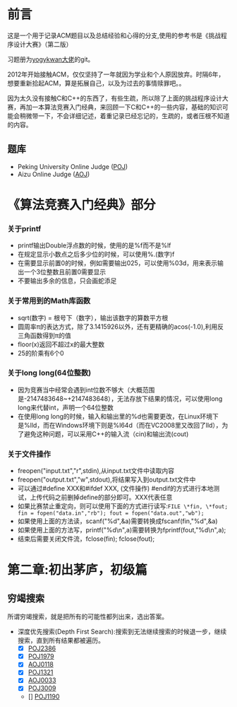 # 前言
这是一个用于记录ACM题目以及总结经验和心得的分支,使用的参考书是《挑战程序设计大赛》（第二版）

习题册为[yogykwan大佬](https://github.com/yogykwan/acm-challenge-workbook)的git。

2012年开始接触ACM，仅仅坚持了一年就因为学业和个人原因放弃。时隔6年，想要重新拾起ACM，算是拓展自己，以及为过去的事情赎罪吧。。

因为太久没有接触C和C++的东西了，有些生疏，所以除了上面的挑战程序设计大赛，再加一本算法竞赛入门经典，来回顾一下C和C++的一些内容，基础的知识可能会稍微带一下，不会详细记述，着重记录已经忘记的，生疏的，或者压根不知道的内容。

## 题库
- Peking University Online Judge ([POJ](http://poj.org/))
- Aizu Online Judge ([AOJ](http://judge.u-aizu.ac.jp/onlinejudge/index.jsp?lang=en))

# 《算法竞赛入门经典》部分
### 关于printf
- printf输出Double浮点数的时候，使用的是%f而不是%lf
- 在规定显示小数点之后多少位的时候，可以使用%.(数字)f
- 在需要显示前置0的时候，例如需要输出025，可以使用%03d，用来表示输出一个3位整数且前置0需要显示
- 不要输出多余的信息，只会画蛇添足

### 关于常用到的Math库函数
- sqrt(数字) = 根号下（数字），输出该数字的算数平方根
- 圆周率π的表达方式，除了3.1415926以外，还有更精确的acos(-1.0),利用反三角函数得到π的值
- floor(x)返回不超过x的最大整数
- 25的阶乘有6个0

### 关于long long(64位整数)
- 因为竞赛当中经常会遇到int位数不够大（大概范围是-2147483648~+2147483648），无法存放下结果的情况，可以使用long long来代替int，声明一个64位整数
- 在使用long long的时候，输入和输出里的%d也需要更改，在Linux环境下是%lld，而在Windows环境下则是%I64d（而在VC2008里又改回了lld），为了避免这种问题，可以采用C++的输入流（cin)和输出流(cout)

### 关于文件操作
- freopen("input.txt","r",stdin),从input.txt文件中读取内容
- freopen("output.txt","w",stdout),将结果写入到output.txt文件中
- 可以通过#define XXX和#ifdef XXX, (文件操作) #endif的方式进行本地测试，上传代码之前删掉define的部分即可。XXX代表任意
- 如果比赛禁止重定向，则可以使用下面的方式进行读写:`FILE \*fin, \*fout; fin = fopen("data.in","rb"); fout = fopen("data.out","wb");`
- 如果使用上面的方法读，scanf("%d",&a)需要转换成fscanf(fin,"%d",&a)
- 如果使用上面的方法写，printf("%d\\n",a)需要转换为fprintf(fout,"%d\\n",a);
- 结束后需要关闭文件流，fclose(fin); fclose(fout);

# 第二章:初出茅庐，初级篇
## 穷竭搜索
所谓穷竭搜索，就是把所有的可能性都列出来，选出答案。
- 深度优先搜索(Depth First Search):搜索到无法继续搜索的时候退一步，继续搜索，直到所有结果都被遍历。
    - [x] [POJ2386](http://poj.org/problem?id=2386)
    - [x] [POJ1979](http://poj.org/problem?id=1979)
    - [x] [AOJ0118](http://judge.u-aizu.ac.jp/onlinejudge/description.jsp?id=0118)
    - [x] [POJ1321](http://poj.org/problem?id=1321)
    - [x] [AOJ0033](http://judge.u-aizu.ac.jp/onlinejudge/description.jsp?id=0033)
    - [x] [POJ3009](http://poj.org/problem?id=3009)
    - [] [POJ1190](http://poj.org/problem?id=1190)
